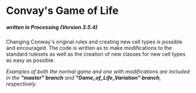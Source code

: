 # Convay's Game of Life
##### written in Processing (Version 3.5.4)



Changing Conway's original rules and creating new cell types is possible and encouraged. The code is written as to make modifications to the standard rulesets as well as the creation of new classes for new cell types as easy as possible.

_Examples of both the normal game and one with modifications are included in the **"master" branch** and **"Game_of_Life_Variation" branch**, respectively._
